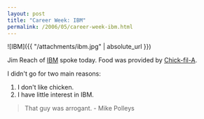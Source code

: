 ```yaml
---
layout: post
title: "Career Week: IBM"
permalink: /2006/05/career-week-ibm.html
---
```


![IBM]({{ "/attachments/ibm.jpg" | absolute_url }})

Jim Reach of [IBM][1] spoke today. Food was provided by [Chick-fil-A][2].

I didn't go for two main reasons:

1. I don't like chicken.
2. I have little interest in IBM.

> That guy was arrogant.
> \- Mike Polleys


  [1]: http://www.ibm.com
  [2]: http://www.chick-fil-a.com
